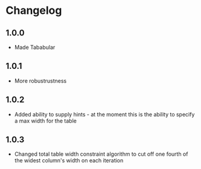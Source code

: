 # Changelog

## 1.0.0

* Made Tababular

## 1.0.1

* More robustrustness

## 1.0.2

* Added ability to supply hints - at the moment this is the ability to specify a max width for the table

## 1.0.3

* Changed total table width constraint algorithm to cut off one fourth of the widest column's width on each iteration